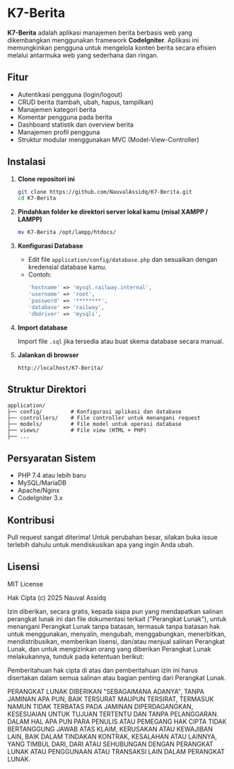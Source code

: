 # K7-Berita

**K7-Berita** adalah aplikasi manajemen berita berbasis web yang dikembangkan menggunakan framework **CodeIgniter**. Aplikasi ini memungkinkan pengguna untuk mengelola konten berita secara efisien melalui antarmuka web yang sederhana dan ringan.

## Fitur

- Autentikasi pengguna (login/logout)
- CRUD berita (tambah, ubah, hapus, tampilkan)
- Manajemen kategori berita
- Komentar pengguna pada berita
- Dashboard statistik dan overview berita
- Manajemen profil pengguna
- Struktur modular menggunakan MVC (Model-View-Controller)

## Instalasi

1. **Clone repositori ini**

   ```bash
   git clone https://github.com/NauvalAssidq/K7-Berita.git
   cd K7-Berita
   ```

2. **Pindahkan folder ke direktori server lokal kamu (misal XAMPP / LAMPP)**

   ```bash
   mv K7-Berita /opt/lampp/htdocs/
   ```

3. **Konfigurasi Database**

   - Edit file `application/config/database.php` dan sesuaikan dengan kredensial database kamu.
   - Contoh:
     ```php
     'hostname' => 'mysql.railway.internal',
     'username' => 'root',
     'password' => '********',
     'database' => 'railway',
     'dbdriver' => 'mysqli',
     ```

4. **Import database**

   Import file `.sql` jika tersedia atau buat skema database secara manual.

5. **Jalankan di browser**

   ```
   http://localhost/K7-Berita/
   ```

## Struktur Direktori

```
application/
├── config/         # Konfigurasi aplikasi dan database
├── controllers/    # File controller untuk menangani request
├── models/         # File model untuk operasi database
├── views/          # File view (HTML + PHP)
├── ...
```

## Persyaratan Sistem

- PHP 7.4 atau lebih baru
- MySQL/MariaDB
- Apache/Nginx
- CodeIgniter 3.x

## Kontribusi

Pull request sangat diterima! Untuk perubahan besar, silakan buka issue terlebih dahulu untuk mendiskusikan apa yang ingin Anda ubah.

## Lisensi

MIT License

Hak Cipta (c) 2025 Nauval Assidq

Izin diberikan, secara gratis, kepada siapa pun yang mendapatkan salinan perangkat lunak ini dan file dokumentasi terkait ("Perangkat Lunak"), untuk menangani Perangkat Lunak tanpa batasan, termasuk tanpa batasan hak untuk menggunakan, menyalin, mengubah, menggabungkan, menerbitkan, mendistribusikan, memberikan lisensi, dan/atau menjual salinan Perangkat Lunak, dan untuk mengizinkan orang yang diberikan Perangkat Lunak melakukannya, tunduk pada ketentuan berikut:

Pemberitahuan hak cipta di atas dan pemberitahuan izin ini harus disertakan dalam semua salinan atau bagian penting dari Perangkat Lunak.

PERANGKAT LUNAK DIBERIKAN "SEBAGAIMANA ADANYA", TANPA JAMINAN APA PUN, BAIK TERSURAT MAUPUN TERSIRAT, TERMASUK NAMUN TIDAK TERBATAS PADA JAMINAN DIPERDAGANGKAN, KESESUAIAN UNTUK TUJUAN TERTENTU DAN TANPA PELANGGARAN. DALAM HAL APA PUN PARA PENULIS ATAU PEMEGANG HAK CIPTA TIDAK BERTANGGUNG JAWAB ATAS KLAIM, KERUSAKAN ATAU KEWAJIBAN LAIN, BAIK DALAM TINDAKAN KONTRAK, KESALAHAN ATAU LAINNYA, YANG TIMBUL DARI, DARI ATAU SEHUBUNGAN DENGAN PERANGKAT LUNAK ATAU PENGGUNAAN ATAU TRANSAKSI LAIN DALAM PERANGKAT LUNAK.